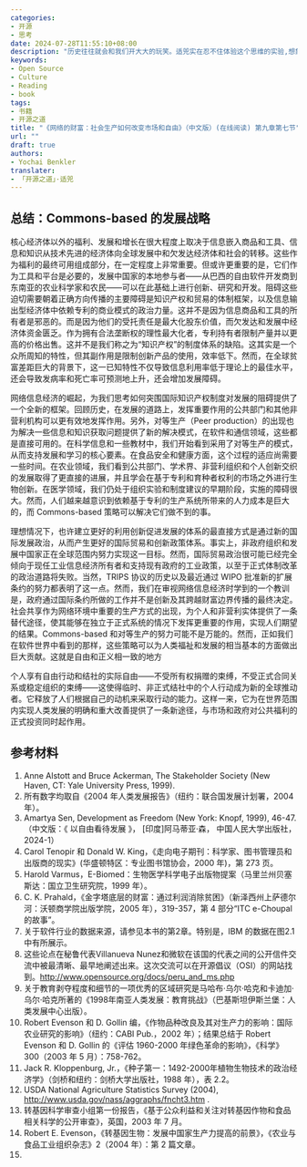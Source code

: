 ```yaml
---
categories:
- 开源
- 思考
date: 2024-07-28T11:55:10+08:00
description: "历史往往就会和我们开大大的玩笑。适兕实在忍不住体验这个思维的实验,想象虚拟的历史，于是尝试花几个月的时间翻译。Enjoy！Happy Reading～"
keywords:
- Open Source
- Culture
- Reading
- book
tags:
- 书籍
- 开源之道
title: "《网络的财富：社会生产如何改变市场和自由》（中文版）(在线阅读) 第九章第七节"
url: ""
draft: true
authors:
- Yochai Benkler
translater:
- 「开源之道」·适兕
---
```


## 总结：Commons-based 的发展战略

核心经济体以外的福利、发展和增长在很大程度上取决于信息嵌入商品和工具、信息和知识从技术先进的经济体向全球发展中和欠发达经济体和社会的转移。这些作为福利的最终可用组成部分，在一定程度上非常重要。但或许更重要的是，它们作为工具和平台是必要的，发展中国家的本地参与者——从巴西的自由软件开发商到东南亚的农业科学家和农民——可以在此基础上进行创新、研究和开发。阻碍这些迫切需要朝着正确方向传播的主要障碍是知识产权和贸易的体制框架，以及信息输出型经济体中依赖专利的商业模式的政治力量。这并不是因为信息商品和工具的所有者是邪恶的。而是因为他们的受托责任是最大化股东价值，而欠发达和发展中经济体资金匮乏。作为拥有合法垄断权的理性最大化者，专利持有者限制产量并以更高的价格出售。这并不是我们称之为“知识产权”的制度体系的缺陷。这其实是一个众所周知的特性，但其副作用是限制创新产品的使用，效率低下。然而，在全球贫富差距巨大的背景下，这一已知特性不仅导致信息利用率低于理论上的最佳水平，还会导致发病率和死亡率可预测地上升，还会增加发展障碍。

网络信息经济的崛起，为我们思考如何突围国际知识产权制度对发展的阻碍提供了一个全新的框架。回顾历史，在发展的道路上，发挥重要作用的公共部门和其他非营利机构可以更有效地发挥作用。另外，对等生产（Peer production）的出现也为解决一些信息和知识获取问题提供了新的解决模式，在软件和通信领域，这些都是直接可用的。在科学信息和一些教材中，我们开始看到采用了对等生产的模式，从而支持发展和学习的核心要素。在食品安全和健康方面，这个过程的适应尚需要一些时间。在农业领域，我们看到公共部门、学术界、非营利组织和个人创新交织的发展取得了更直接的进展，并且学会在基于专利和育种者权利的市场之外进行生物创新。在医学领域，我们仍处于组织实验和制度建议的早期阶段，实施的障碍很大。然而，人们越来越意识到依赖基于专利的生产系统所带来的人力成本是巨大的，而 Commons-based 策略可以解决它们做不到的事。

理想情况下，也许建立更好的利用创新促进发展的体系的最直接方式是通过新的国际发展政治，从而产生更好的国际贸易和创新政策体系。事实上，非政府组织和发展中国家正在全球范围内努力实现这一目标。然而，国际贸易政治很可能已经完全倾向于现任工业信息经济所有者和支持现有政府的工业政策，以至于正式体制改革的政治道路将失败。当然，TRIPS 协议的历史以及最近通过 WIPO 批准新的扩展条约的努力都表明了这一点。然而，我们在审视网络信息经济时学到的一个教训是，政府通过国际条约所做的工作并不是创新及其跨越财富边界传播的最终决定。社会共享作为网络环境中重要的生产方式的出现，为个人和非营利实体提供了一条替代途径，使其能够在独立于正式系统的情况下发挥更重要的作用，实现人们期望的结果。Commons-based 和对等生产的努力可能不是万能的。然而，正如我们在软件世界中看到的那样，这些策略可以为人类福祉和发展的相当基本的方面做出巨大贡献。这就是自由和正义相一致的地方

个人享有自由行动和结社的实际自由——不受所有权捐赠的束缚，不受正式合同关系或稳定组织的束缚——这使得临时、非正式结社中的个人行动成为新的全球推动者。它释放了人们根据自己的动机来采取行动的能力。这样一来，它为在世界范围内实现人类发展的明确和重大改善提供了一条新途径，与市场和政府对公共福利的正式投资同时起作用。

## 参考材料

1. Anne Alstott and Bruce Ackerman, The Stakeholder Society (New Haven, CT: Yale University Press, 1999).
2. 所有数字均取自《2004​​ 年人类发展报告》（纽约：联合国发展计划署，2004 年）。
3. Amartya Sen, Development as Freedom (New York: Knopf, 1999), 46-47.（中文版：《 以自由看待发展 》， [印度]阿马蒂亚·森， 中国人民大学出版社，2024-1）
4. Carol Tenopir 和 Donald W. King，《走向电子期刊：科学家、图书管理员和出版商的现实》(华盛顿特区：专业图书馆协会，2000 年)，第 273 页。
5. Harold Varmus，E-Biomed：生物医学科学电子出版物提案（马里兰州贝塞斯达：国立卫生研究院，1999 年）。
6. C. K. Prahald，《金字塔底层的财富：通过利润消除贫困》（新泽西州上萨德尔河：沃顿商学院出版学院，2005 年），319-357，第 4 部分“ITC e-Choupal 的故事”。
7. 关于软件行业的数据来源，请参见本书的第2章。特别是，IBM 的数据在图2.1中有所展示。
8. 这些论点在秘鲁代表Villanueva Nunez和微软在该国的代表之间的公开信件交流中被最清晰、最早地阐述出来。这次交流可以在开源倡议（OSI）的网站找到。http://www.opensource.org/docs/peru_and_ms.php
9. 关于教育剥夺程度和细节的一项优秀的区域研究是马哈布·乌尔·哈克和卡迪加·乌尔·哈克所著的《1998年南亚人类发展：教育挑战》（巴基斯坦伊斯兰堡：人类发展中心出版）。
10. Robert Evenson 和 D. Gollin 编，《作物品种改良及其对生产力的影响：国际农业研究的影响》（纽约：CABI Pub.，2002 年）；结果总结于 Robert Evenson 和 D. Gollin 的《评估 1960-2000 年绿色革命的影响》，《科学》300（2003 年 5 月）：758-762。
11. Jack R. Kloppenburg, Jr.，《种子第一：1492-2000年植物生物技术的政治经济学》（剑桥和纽约：剑桥大学出版社，1988 年），表 2.2。
12. USDA National Agriculture Statistics Survey (2004), http://www.usda.gov/nass/aggraphs/fncht3.htm .
13. 转基因科学审查小组第一份报告，《基于公众利益和关注对转基因作物和食品相关科学的公开审查》，英国，2003 年 7 月。
14. Robert E. Evenson，《转基因生物：发展中国家生产力提高的前景》，《农业与食品工业组织杂志》2（2004 年）：第 2 篇文章。
15. 
